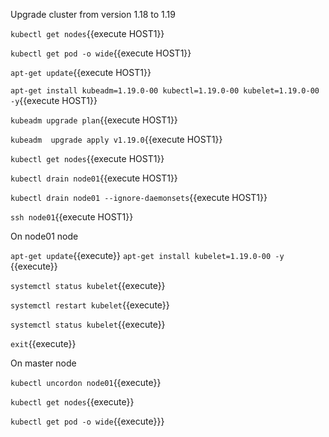 Upgrade cluster from version 1.18 to 1.19


`kubectl get nodes`{{execute HOST1}}

`kubectl get pod -o wide`{{execute HOST1}}


`apt-get update`{{execute HOST1}}

`apt-get install kubeadm=1.19.0-00 kubectl=1.19.0-00 kubelet=1.19.0-00 -y`{{execute HOST1}}


`kubeadm upgrade plan`{{execute HOST1}}

`kubeadm  upgrade apply v1.19.0`{{execute HOST1}}

`kubectl get nodes`{{execute HOST1}}

`kubectl drain node01`{{execute HOST1}}

`kubectl drain node01 --ignore-daemonsets`{{execute HOST1}}

`ssh node01`{{execute HOST1}}

On node01 node

`apt-get update`{{execute}}
`apt-get install kubelet=1.19.0-00 -y `{{execute}}

`systemctl status kubelet`{{execute}}

`systemctl restart kubelet`{{execute}}


`systemctl status kubelet`{{execute}}

`exit`{{execute}}


On master node

`kubectl uncordon node01`{{execute}}

`kubectl get nodes`{{execute}}

`kubectl get pod -o wide`{{execute}}} 



